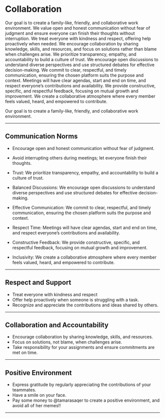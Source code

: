 # Collaboration

<!-- group norms summary -->
Our goal is to create a family-like, friendly, and collaborative work environment.
We value open and honest communication without fear of judgment and ensure everyone
 can finish their thoughts without interruption. We treat everyone with kindness
  and respect, offering help proactively when needed. We encourage collaboration
  by sharing knowledge, skills, and resources,
   and focus on solutions rather than blame when challenges arise.
   We prioritize transparency,
    empathy, and accountability to build a culture of trust.
    We encourage open
     discussions to understand diverse
      perspectives and use structured debates for effective decision-making.
     We commit to clear, respectful,
      and timely communication,
       ensuring the chosen platform suits the purpose and context.
      Meetings will have clear agendas,
       start and end on time, and respect everyone’s contributions and availability.
        We provide constructive,
        specific, and respectful feedback, focusing on mutual growth and improvement.
         We create a collaborative atmosphere
          where every member feels valued, heard, and empowered to contribute.

<!-- group norms list -->
Our goal is to create a family-like, friendly, and collaborative work environment.

---

## **Communication Norms**

- Encourage open and honest communication without fear of judgment.
- Avoid interrupting others during meetings; let everyone finish their thoughts.
- Trust: We prioritize transparency,
   empathy, and accountability to build a culture of trust.

- Balanced Discussions:
  We encourage open discussions
   to understand diverse perspectives and use structured debates for effective decision-making.

- Effective Communication: We commit to clear, respectful, and timely communication,
  ensuring the chosen
  platform suits the purpose and context.

- Respect Time: Meetings will have clear agendas,
   start and end on time, and respect everyone’s contributions and availability.

- Constructive Feedback: We provide constructive,
   specific, and respectful feedback, focusing on mutual growth and improvement.

- Inclusivity: We create a collaborative
   atmosphere where every member feels valued, heard, and empowered to contribute.

---

## **Respect and Support**

- Treat everyone with kindness and respect
- Offer help proactively when someone is struggling with a task.
- Recognize and appreciate the contributions and ideas shared by others.

---

## **Collaboration and Accountability**

- Encourage collaboration by sharing knowledge, skills, and resources.
- Focus on solutions, not blame, when challenges arise.
- Take responsibility for your assignments and ensure commitments are met on time.

---

## **Positive Environment**

- Express gratitude by regularly appreciating the contributions of your teammates.
- Have a smile on your face.
- Pay some money to @tamarasaqer to create a positive environment,
  and avoid all of her memes!!

---
